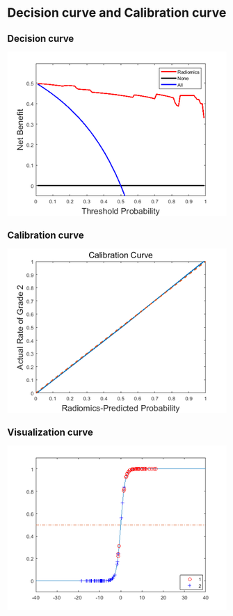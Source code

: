 # Decision curve and Calibration curve
## Decision curve
![avatar](./decisionCurve.png)
## Calibration curve
![avatar](./calibrationCurve.png)
## Visualization curve
![avatar](./visualization.png)

